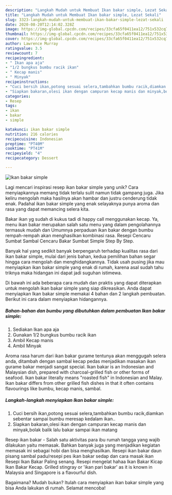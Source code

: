 ```yaml
---
description: "Langkah Mudah untuk Membuat Ikan bakar simple, Lezat Sekali"
title: "Langkah Mudah untuk Membuat Ikan bakar simple, Lezat Sekali"
slug: 3323-langkah-mudah-untuk-membuat-ikan-bakar-simple-lezat-sekali
date: 2020-08-20T12:14:02.328Z
image: https://img-global.cpcdn.com/recipes/33cfa65f0411ea12/751x532cq70/ikan-bakar-simple-foto-resep-utama.jpg
thumbnail: https://img-global.cpcdn.com/recipes/33cfa65f0411ea12/751x532cq70/ikan-bakar-simple-foto-resep-utama.jpg
cover: https://img-global.cpcdn.com/recipes/33cfa65f0411ea12/751x532cq70/ikan-bakar-simple-foto-resep-utama.jpg
author: Lawrence Murray
ratingvalue: 3.5
reviewcount: 7
recipeingredient:
- " Ikan apa aja"
- "1/2 bungkus bumbu racik ikan"
- " Kecap manis"
- " Minyak"
recipeinstructions:
- "Cuci bersih ikan,potong sesuai selera,tambahkan bumbu racik,diamkan sebentar sampai bumbu meresap kedalam ikan.."
- "Siapkan bakaran,olesi ikan dengan campuran kecap manis dan minyak,bolak balik lalu bakar sampai ikan matang"
categories:
- Resep
tags:
- ikan
- bakar
- simple

katakunci: ikan bakar simple 
nutrition: 216 calories
recipecuisine: Indonesian
preptime: "PT40M"
cooktime: "PT41M"
recipeyield: "4"
recipecategory: Dessert

---
```



![Ikan bakar simple](https://img-global.cpcdn.com/recipes/33cfa65f0411ea12/751x532cq70/ikan-bakar-simple-foto-resep-utama.jpg)

Lagi mencari inspirasi resep ikan bakar simple yang unik? Cara menyiapkannya memang tidak terlalu sulit namun tidak gampang juga. Jika keliru mengolah maka hasilnya akan hambar dan justru cenderung tidak enak. Padahal ikan bakar simple yang enak selayaknya punya aroma dan rasa yang dapat memancing selera kita.

Bakar ikan yg sudah di kukus tadi di happy call menggunakan kecap. Ya, menu ikan bakar merupakan salah satu menu yang dalam pengolahannya termasuk mudah dan Umumnya perpaduan ikan bakar dengan bumbu rempah-rempah akan menghasilkan kombinasi rasa. Resepi Cencaru Sumbat Sambal Cencaru Bakar Sumbat Simple Step By Step.

Banyak hal yang sedikit banyak berpengaruh terhadap kualitas rasa dari ikan bakar simple, mulai dari jenis bahan, kedua pemilihan bahan segar hingga cara mengolah dan menghidangkannya. Tidak usah pusing jika mau menyiapkan ikan bakar simple yang enak di rumah, karena asal sudah tahu triknya maka hidangan ini dapat jadi suguhan istimewa.


Di bawah ini ada beberapa cara mudah dan praktis yang dapat diterapkan untuk mengolah ikan bakar simple yang siap dikreasikan. Anda dapat menyiapkan Ikan bakar simple memakai 4 bahan dan 2 langkah pembuatan. Berikut ini cara dalam menyiapkan hidangannya.

<!--inarticleads1-->

##### Bahan-bahan dan bumbu yang dibutuhkan dalam pembuatan Ikan bakar simple:

1. Sediakan  Ikan apa aja
1. Gunakan 1/2 bungkus bumbu racik ikan
1. Ambil  Kecap manis
1. Ambil  Minyak


Aroma rasa harum dari ikan bakar gurame tentunya akan menggugah selera anda, ditambah dengan sambal kecap pedas menjadikan masakan ikan gurame bakar menjadi sangat special. Ikan bakar is an Indonesian and Malaysian dish, prepared with charcoal-grilled fish or other forms of seafood. Ikan bakar literally means &#34;roasted fish&#34; in Indonesian and Malay. Ikan bakar differs from other grilled fish dishes in that it often contains flavourings like bumbu, kecap manis, sambal. 

<!--inarticleads2-->

##### Langkah-langkah menyiapkan Ikan bakar simple:

1. Cuci bersih ikan,potong sesuai selera,tambahkan bumbu racik,diamkan sebentar sampai bumbu meresap kedalam ikan..
1. Siapkan bakaran,olesi ikan dengan campuran kecap manis dan minyak,bolak balik lalu bakar sampai ikan matang


Resep ikan bakar - Salah satu aktivitas para ibu rumah tangga yang wajib dilakukan yaitu memasak. Bahkan banyak juga yang menjadikan kegiatan memasak ini sebagai hobi dan bisa menghasilkan. Resepi ikan bakar daun pisang sambal padu/resepi pes ikan bakar sedap dan cara masak ikan Resepi Ikan Bakar Paling senang. Resepi mengelat hahaa Ikan Bakar Kicap Ikan Bakar Kecap. Grilled stingray or &#39;ikan pari bakar&#39; as it is known in Malaysia and Singapore is a flavourful dish. 

Bagaimana? Mudah bukan? Itulah cara menyiapkan ikan bakar simple yang bisa Anda lakukan di rumah. Selamat mencoba!
